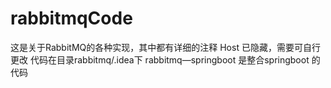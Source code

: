 # rabbitmqCode
这是关于RabbitMQ的各种实现，其中都有详细的注释
Host 已隐藏，需要可自行更改 
代码在目录rabbitmq/.idea下
rabbitmq—springboot 是整合springboot 的代码
